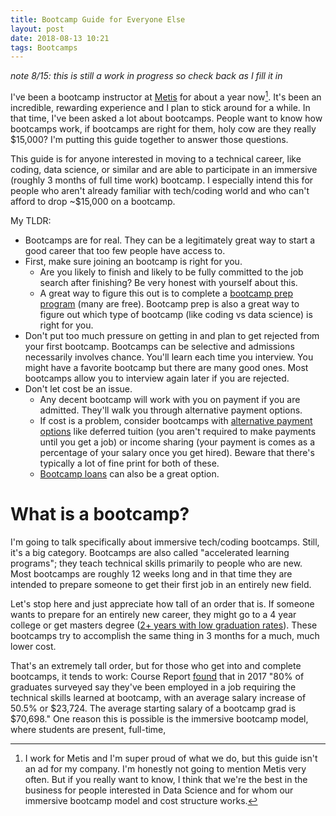 ```yaml
---
title: Bootcamp Guide for Everyone Else
layout: post
date: 2018-08-13 10:21
tags: Bootcamps
---
```


*note 8/15: this is still a work in progress so check back as I fill it in*

I've been a bootcamp instructor at [Metis](https://www.thisismetis.com/) for about a year now[^1]. It's been an incredible, rewarding experience and I plan to stick around for a while. In that time, I've been asked a lot about bootcamps. People want to know how bootcamps work, if bootcamps are right for them, holy cow are they really $15,000? I'm putting this guide together to answer those questions.

This guide is for anyone interested in moving to a technical career, like coding, data science, or similar and are able to participate in an immersive (roughly 3 months of full time work) bootcamp. I especially intend this for people who aren't already familiar with tech/coding world and who can't afford to drop ~$15,000 on a bootcamp.

My TLDR:
- Bootcamps are for real. They can be a legitimately great way to start a good career that too few people have access to.
- First, make sure joining an bootcamp is right for you.
  - Are you likely to finish and likely to be fully committed to the job search after finishing? Be very honest with yourself about this.
  - A great way to figure this out is to complete a [bootcamp prep program](https://www.coursereport.com/blog/coding-bootcamp-prep-programs-the-ultimate-guide) (many are free). Bootcamp prep is also a great way to figure out which type of bootcamp (like coding vs data science) is right for you.
- Don't put too much pressure on getting in and plan to get rejected from your first bootcamp. Bootcamps can be selective and admissions necessarily involves chance. You'll learn each time you interview. You might have a favorite bootcamp but there are many good ones. Most bootcamps allow you to interview again later if you are rejected.
- Don't let cost be an issue.
  - Any decent bootcamp will work with you on payment if you are admitted. They'll walk you through alternative payment options.
  - If cost is a problem, consider bootcamps with [alternative payment options](https://www.coursereport.com/blog/coding-bootcamp-deferred-tuition-income-share-agreements) like deferred tuition (you aren't required to make payments until you get a job) or income sharing (your payment is comes as a percentage of your salary once you get hired). Beware that there's typically a lot of fine print for both of these.
  - [Bootcamp loans](https://www.coursereport.com/blog/ultimate-guide-to-coding-bootcamp-loans-financing) can also be a great option.

# What is a bootcamp?

I'm going to talk specifically about immersive tech/coding bootcamps. Still, it's a big category. Bootcamps are also called "accelerated learning programs"; they teach technical skills primarily to people who are new. Most bootcamps are roughly 12 weeks long and in that time they are intended to prepare someone to get their first job in an entirely new field.

Let's stop here and just appreciate how tall of an order that is. If someone wants to prepare for an entirely new career, they might go to a 4 year college or get masters degree ([2+ years with low graduation rates](https://www.usnews.com/higher-education/online-education/articles/2017-05-12/us-news-data-how-long-it-takes-to-earn-an-online-masters-degree)). These bootcamps try to accomplish the same thing in 3 months for a much, much lower cost.

That's an extremely tall order, but for those who get into and complete bootcamps, it tends to work: Course Report [found](https://www.coursereport.com/reports/coding-bootcamp-job-placement-2017) that in 2017 "80% of graduates surveyed say they've been employed in a job requiring the technical skills learned at bootcamp, with an average salary  increase of 50.5% or $23,724. The average starting salary of a bootcamp grad is $70,698." One reason this is possible is the immersive bootcamp model, where students are present, full-time,

[^1]: I work for Metis and I'm super proud of what we do, but this guide isn't an ad for my company. I'm honestly not going to mention Metis very often. But if you really want to know, I think that we're the best in the business for people interested in Data Science and for whom our immersive bootcamp model and cost structure works.
